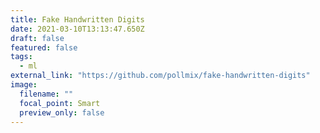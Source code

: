 ```yaml
---
title: Fake Handwritten Digits
date: 2021-03-10T13:13:47.650Z
draft: false
featured: false
tags:
  - ml
external_link: "https://github.com/pollmix/fake-handwritten-digits"
image:
  filename: ""
  focal_point: Smart
  preview_only: false
---
```

